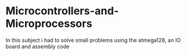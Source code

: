 # Microcontrollers-and-Microprocessors
In this subject i had to solve small problems using the atmega128, an IO board and assembly code
